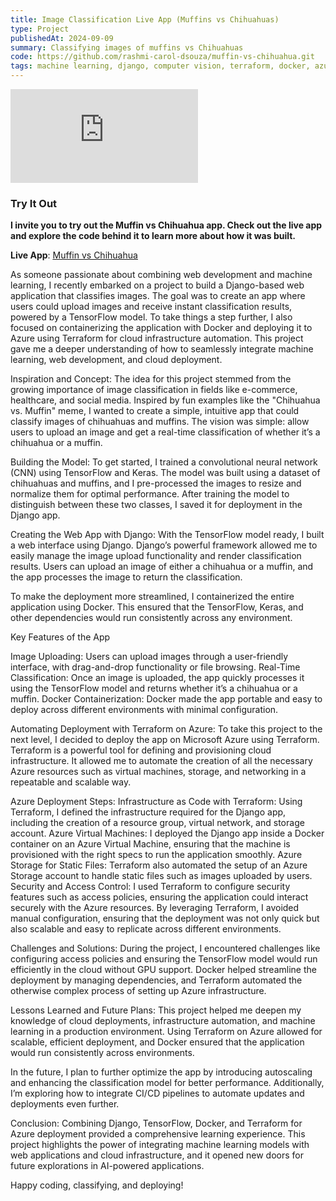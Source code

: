 ```yaml
---
title: Image Classification Live App (Muffins vs Chihuahuas)
type: Project
publishedAt: 2024-09-09
summary: Classifying images of muffins vs Chihuahuas
code: https://github.com/rashmi-carol-dsouza/muffin-vs-chihuahua.git
tags: machine learning, django, computer vision, terraform, docker, azure app service, azure container registry
---
```


<iframe class="video" src="https://www.youtube.com/embed/nwG6bzR3vxk?si=M5PDlD7gHTA11ai5" title="YouTube video player" frameborder="0" allow="accelerometer; autoplay; clipboard-write; encrypted-media; gyroscope; picture-in-picture; web-share" referrerpolicy="strict-origin-when-cross-origin" allowfullscreen></iframe>

### Try It Out

**I invite you to try out the Muffin vs Chihuahua app. Check out the live app and explore the code behind it to learn more about how it was built.**

**Live App**: [<u>Muffin vs Chihuahua</u>](https://muffinvschihuahua.azurewebsites.net/)

As someone passionate about combining web development and machine learning, I recently embarked on a project to build a Django-based web application that classifies images. The goal was to create an app where users could upload images and receive instant classification results, powered by a TensorFlow model. To take things a step further, I also focused on containerizing the application with Docker and deploying it to Azure using Terraform for cloud infrastructure automation. This project gave me a deeper understanding of how to seamlessly integrate machine learning, web development, and cloud deployment.

Inspiration and Concept:
The idea for this project stemmed from the growing importance of image classification in fields like e-commerce, healthcare, and social media. Inspired by fun examples like the "Chihuahua vs. Muffin" meme, I wanted to create a simple, intuitive app that could classify images of chihuahuas and muffins. The vision was simple: allow users to upload an image and get a real-time classification of whether it’s a chihuahua or a muffin.

Building the Model:
To get started, I trained a convolutional neural network (CNN) using TensorFlow and Keras. The model was built using a dataset of chihuahuas and muffins, and I pre-processed the images to resize and normalize them for optimal performance. After training the model to distinguish between these two classes, I saved it for deployment in the Django app.

Creating the Web App with Django:
With the TensorFlow model ready, I built a web interface using Django. Django’s powerful framework allowed me to easily manage the image upload functionality and render classification results. Users can upload an image of either a chihuahua or a muffin, and the app processes the image to return the classification.

To make the deployment more streamlined, I containerized the entire application using Docker. This ensured that the TensorFlow, Keras, and other dependencies would run consistently across any environment.

Key Features of the App

Image Uploading: Users can upload images through a user-friendly interface, with drag-and-drop functionality or file browsing.
Real-Time Classification: Once an image is uploaded, the app quickly processes it using the TensorFlow model and returns whether it’s a chihuahua or a muffin.
Docker Containerization: Docker made the app portable and easy to deploy across different environments with minimal configuration.

Automating Deployment with Terraform on Azure:
To take this project to the next level, I decided to deploy the app on Microsoft Azure using Terraform. Terraform is a powerful tool for defining and provisioning cloud infrastructure. It allowed me to automate the creation of all the necessary Azure resources such as virtual machines, storage, and networking in a repeatable and scalable way.

Azure Deployment Steps:
Infrastructure as Code with Terraform: Using Terraform, I defined the infrastructure required for the Django app, including the creation of a resource group, virtual network, and storage account.
Azure Virtual Machines: I deployed the Django app inside a Docker container on an Azure Virtual Machine, ensuring that the machine is provisioned with the right specs to run the application smoothly.
Azure Storage for Static Files: Terraform also automated the setup of an Azure Storage account to handle static files such as images uploaded by users.
Security and Access Control: I used Terraform to configure security features such as access policies, ensuring the application could interact securely with the Azure resources.
By leveraging Terraform, I avoided manual configuration, ensuring that the deployment was not only quick but also scalable and easy to replicate across different environments.

Challenges and Solutions:
During the project, I encountered challenges like configuring access policies and ensuring the TensorFlow model would run efficiently in the cloud without GPU support. Docker helped streamline the deployment by managing dependencies, and Terraform automated the otherwise complex process of setting up Azure infrastructure.

Lessons Learned and Future Plans:
This project helped me deepen my knowledge of cloud deployments, infrastructure automation, and machine learning in a production environment. Using Terraform on Azure allowed for scalable, efficient deployment, and Docker ensured that the application would run consistently across environments.

In the future, I plan to further optimize the app by introducing autoscaling and enhancing the classification model for better performance. Additionally, I’m exploring how to integrate CI/CD pipelines to automate updates and deployments even further.

Conclusion:
Combining Django, TensorFlow, Docker, and Terraform for Azure deployment provided a comprehensive learning experience. This project highlights the power of integrating machine learning models with web applications and cloud infrastructure, and it opened new doors for future explorations in AI-powered applications.

Happy coding, classifying, and deploying!